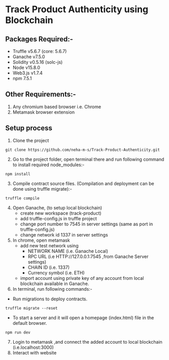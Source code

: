 # Track Product Authenticity using Blockchain

## Packages Required:-
- Truffle v5.6.7 (core: 5.6.7)
- Ganache v7.5.0
- Solidity v0.5.16 (solc-js)
- Node v15.8.0
- Web3.js v1.7.4
- npm 7.5.1

## Other Requirements:-
1. Any chromium based browser i.e. Chrome 
2. Metamask browser extension
    
## Setup process 

1. Clone the project
```
git clone https://github.com/neha-m-s/Track-Product-Authenticity.git
```
2. Go to the project folder, open terminal there and run following command to install required node_modules:-
```
npm install
```
3. Compile contract source files. (Compilation and deployment can be done using truffle migrate):-
```
truffle compile
```
4. Open Ganache, (to setup local blockchain)
    - create new workspace (track-product)
    - add truffle-config.js  in truffle project 
    - change port number to 7545 in server settings (same as port in truffle-config.js)
    - change network id 1337 in server settings
5. In chrome, open metamask 
   - add new test network using  
        - NETWORK NAME (i.e. Ganache Local)
        - RPC URL (i.e HTTP://127.0.0.1:7545 ,from Ganache Server settings)
        - CHAIN ID (i.e. 1337)
        - Currency symbol (i.e. ETH)
   - import account using private key of any account from local blockchain available in Ganache.
6. In terminal, run following commands:-
- Run migrations to deploy contracts.
```
truffle migrate --reset
```
- To start a server and it will open a homepage (index.html) file in the default browser.
```
npm run dev 
``` 
7. Login to metamask ,and connect the added account to local blockchain (i.e.localhost:3000)
8. Interact with website

